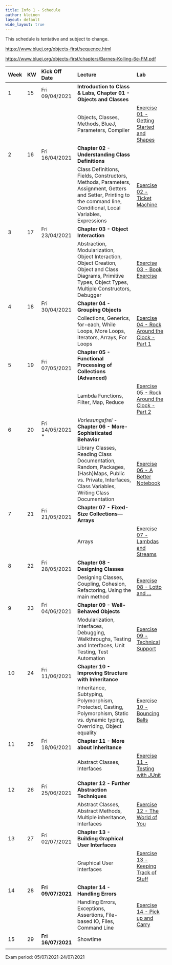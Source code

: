 ```yaml
---
title: Info 1 - Schedule
author: kleinen
layout: default
wide_layout: true
---
```



This schedule is tentative and subject to change.

https://www.bluej.org/objects-first/sequence.html

https://www.bluej.org/objects-first/chapters/Barnes-Kolling-6e-FM.pdf



| Week | KW  | Kick Off Date      | Lecture                                                                                                                                                               | Lab                                                                 |
|:---- |:--- |:------------------ |:--------------------------------------------------------------------------------------------------------------------------------------------------------------------- |:------------------------------------------------------------------- |
| 1    | 15  | Fri 09/04/2021     | **Introduction to Class & Labs, Chapter 01 - Objects and Classes**                                                                                                    |                                                                     |
|      |     |                    | Objects, Classes, Methods, BlueJ, Parameters, Compiler                                                                                                                | [Exercise 01 - Getting Started and Shapes](../labs/exercise-01)     |
| 2    | 16  | Fri 16/04/2021     | **Chapter 02 - Understanding Class Definitions**                                                                                                                      |                                                                     |
|      |     |                    | Class Definitions, Fields, Constructors, Methods, Parameters, Assignment, Getters and Setter, Printing to the command line, Conditional, Local Variables, Expressions | [Exercise 02 - Ticket Machine](../labs/exercise-02)                 |
| 3    | 17  | Fri 23/04/2021     | **Chapter 03 - Object Interaction**                                                                                                                                   |                                                                     |
|      |     |                    | Abstraction, Modularization, Object Interaction, Object Creation, Object and Class Diagrams, Primitive Types, Object Types, Multiple Constructors, Debugger           | [Exercise 03 - Book Exercise](../labs/exercise-03)                  |
| 4    | 18  | Fri 30/04/2021     | **Chapter 04 - Grouping Objects**                                                                                                                                     |                                                                     |
|      |     |                    | Collections, Generics, for-each, While Loops, More Loops, Iterators, Arrays, For Loops                                                                                | [Exercise 04 - Rock Around the Clock - Part 1](../labs/exercise-04) |
| 5    | 19  | Fri 07/05/2021     | **Chapter 05 - Functional Processing of Collections (Advanced)**                                                                                                      |                                                                     |
|      |     |                    | Lambda Functions, Filter, Map, Reduce                                                                                                                                 | [Exercise 05 - Rock Around the Clock - Part 2](../labs/exercise-05) |
| 6    | 20  | Fri 14/05/2021 *   | *Vorlesungsfrei* - **Chapter 06 - More-Sophisticated Behavior**                                                                                                       |                                                                     |
|      |     |                    | Library Classes, Reading Class Documentation, Random, Packages, (Hash)Maps, Public vs. Private, Interfaces, Class Variables, Writing Class Documentation              | [Exercise 06 - A Better Notebook](../labs/exercise-06)              |
| 7    | 21  | Fri 21/05/2021     | **Chapter 07 - Fixed-Size Collections—Arrays**                                                                                                                        |                                                                     |
|      |     |                    | Arrays                                                                                                                                                                | [Exercise 07 - Lambdas and Streams](../labs/exercise-07)            |
| 8    | 22  | Fri 28/05/2021     | **Chapter 08 - Designing Classes**                                                                                                                                    |                                                                     |
|      |     |                    | Designing Classes, Coupling, Cohesion, Refactoring, Using the main method                                                                                             | [Exercise 08 - Lotto and ...](../labs/exercise-08)                  |
| 9    | 23  | Fri 04/06/2021     | **Chapter 09 - Well-Behaved Objects**                                                                                                                                 |                                                                     |
|      |     |                    | Modularization, Interfaces, Debugging, Walkthroughs, Testing and Interfaces, Unit Testing, Test Automation                                                            | [Exercise 09 - Technical Support](../labs/exercise-09)              |
| 10   | 24  | Fri 11/06/2021     | **Chapter 10 - Improving Structure with Inheritance**                                                                                                                 |                                                                     |
|      |     |                    | Inheritance, Subtyping, Polymorphism, Protected, Casting, Polymorphism, Static vs. dynamic typing, Overriding, Object equality                                        | [Exercise 10 - Bouncing Balls](../labs/exercise-10)                 |
| 11   | 25  | Fri 18/06/2021     | **Chapter 11 - More about Inheritance**                                                                                                                               |                                                                     |
|      |     |                    | Abstract Classes, Interfaces                                                                                                                                          | [Exercise 11 - Testing with JUnit](../labs/exercise-11)             |
| 12   | 26  | Fri 25/06/2021     | **Chapter 12 - Further Abstraction Techniques**                                                                                                                       |                                                                     |
|      |     |                    | Abstract Classes, Abstract Methods, Multiple inheritance, Interfaces                                                                                                  | [Exercise 12 - The World of You](../labs/exercise-12)               |
| 13   | 27  | Fri 02/07/2021     | **Chapter 13 - Building Graphical User Interfaces**                                                                                                                   |                                                                     |
|      |     |                    | Graphical User Interfaces                                                                                                                                             | [Exercise 13 - Keeping Track of Stuff](../labs/exercise-13)         |
| 14   | 28  | **Fri 09/07/2021** | **Chapter 14 - Handling Errors**                                                                                                                                      |                                                                     |
|      |     |                    | Handling Errors, Exceptions, Assertions, File-based IO, Files, Command Line                                                                                           | [Exercise 14 - Pick up and Carry](../labs/exercise-14)              |
| 15   | 29  | **Fri 16/07/2021** | Showtime                                                                                                                                                              |                                                                     |
|      |     |                    |                                                                                                                                                                       |                                                                     |


Exam period: 05/07/2021-24/07/2021
